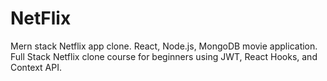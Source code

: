 # NetFlix
Mern stack Netflix app clone. React, Node.js, MongoDB movie application. Full Stack Netflix clone course for beginners using JWT, React Hooks, and Context API.
